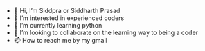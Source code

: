 - 👋 Hi, I’m Siddpra or Siddharth Prasad
- 👀 I’m interested in experienced coders
- 🌱 I’m currently learning python
- 💞️ I’m looking to collaborate on the learning way to being a coder
- 📫 How to reach me by my gmail

<!---
Siddpra/Siddpra is a ✨ special ✨ repository because its `README.md` (this file) appears on your GitHub profile.
You can click the Preview link to take a look at your changes.
--->
